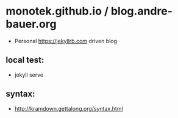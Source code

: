 # monotek.github.io / blog.andre-bauer.org

* Personal https://jekyllrb.com driven blog

## local test:

* jekyll serve

## syntax:

* http://kramdown.gettalong.org/syntax.html

